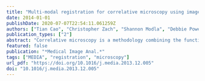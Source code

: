 ```yaml
---
title: "Multi-modal registration for correlative microscopy using image analogies"
date: 2014-01-01
publishDate: 2020-07-07T22:54:11.061259Z
authors: ["Tian Cao", "Christopher Zach", "Shannon Modla", "Debbie Powell", "Kirk Czymmek", "Marc Niethammer"]
publication_types: ["2"]
abstract: "Correlative microscopy is a methodology combining the functionality of light microscopy with the high resolution of electron microscopy and other microscopy technologies for the same biological specimen. In this paper, we propose an image registration method for correlative microscopy, which is challenging due to the distinct appearance of biological structures when imaged with different modalities. Our method is based on image analogies and allows to transform images of a given modality into the appearance-space of another modality. Hence, the registration between two different types of microscopy images can be transformed to a mono-modality image registration. We use a sparse representation model to obtain image analogies. The method makes use of corresponding image training patches of two different imaging modalities to learn a dictionary capturing appearance relations. We test our approach on backscattered electron (BSE) scanning electron microscopy (SEM)/confocal and transmission electron microscopy (TEM)/ confocal images. We perform rigid, affine, and deformable registration via B-splines and show improvements over direct registration using both mutual information and sum of squared differences similarity measures to account for differences in image appearance."
featured: false
publication: "*Medical Image Anal.*"
tags: ["MEDIA", "registration", "microscopy"]
url_pdf: "https://doi.org/10.1016/j.media.2013.12.005"
doi: "10.1016/j.media.2013.12.005"
---
```



